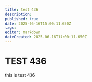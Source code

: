 ```yaml
---
title: test 436
description: 
published: true
date: 2025-06-16T15:00:11.650Z
tags: 
editor: markdown
dateCreated: 2025-06-16T15:00:11.650Z
---
```


# TEST 436
this is test 436
